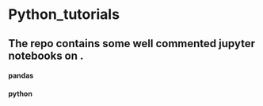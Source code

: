 # Python_tutorials
## The repo contains some well commented jupyter notebooks on .
#### pandas
#### python
